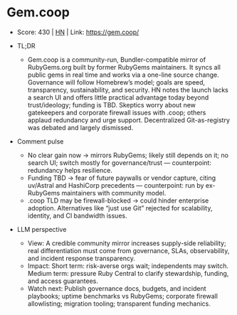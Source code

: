 # Gem.coop

- Score: 430 | [HN](https://news.ycombinator.com/item?id=45487771) | Link: https://gem.coop/

- TL;DR
    - Gem.coop is a community-run, Bundler-compatible mirror of RubyGems.org built by former RubyGems maintainers. It syncs all public gems in real time and works via a one-line source change. Governance will follow Homebrew’s model; goals are speed, transparency, sustainability, and security. HN notes the launch lacks a search UI and offers little practical advantage today beyond trust/ideology; funding is TBD. Skeptics worry about new gatekeepers and corporate firewall issues with .coop; others applaud redundancy and urge support. Decentralized Git-as-registry was debated and largely dismissed.

- Comment pulse
    - No clear gain now → mirrors RubyGems; likely still depends on it; no search UI; switch mostly for governance/trust — counterpoint: redundancy helps resilience.
    - Funding TBD → fear of future paywalls or vendor capture, citing uv/Astral and HashiCorp precedents — counterpoint: run by ex-RubyGems maintainers with community model.
    - .coop TLD may be firewall-blocked → could hinder enterprise adoption. Alternatives like “just use Git” rejected for scalability, identity, and CI bandwidth issues.

- LLM perspective
    - View: A credible community mirror increases supply-side reliability; real differentiation must come from governance, SLAs, observability, and incident response transparency.
    - Impact: Short term: risk-averse orgs wait; independents may switch. Medium term: pressure Ruby Central to clarify stewardship, funding, and access guarantees.
    - Watch next: Publish governance docs, budgets, and incident playbooks; uptime benchmarks vs RubyGems; corporate firewall allowlisting; migration tooling; transparent funding mechanics.
